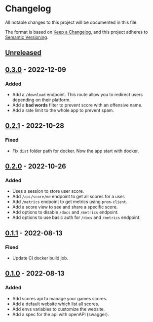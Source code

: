 # Changelog
All notable changes to this project will be documented in this file.

The format is based on [Keep a Changelog](https://keepachangelog.com/en/1.0.0/),
and this project adheres to [Semantic Versioning](https://semver.org/spec/v2.0.0.html).

## [Unreleased]

## [0.3.0] - 2022-12-09
### Added
- Add a `/download` endpoint. This route allow you to redirect users depending on their platform.
- Add a **bad words** filter to prevent score with an offensive name.
- Add a rate limit to the whole app to prevent spam.

## [0.2.1] - 2022-10-28
### Fixed
- Fix `dist` folder path for docker. Now the app start with docker.

## [0.2.0] - 2022-10-26
### Added
- Uses a session to store user score.
- Add `/api/score/me` endpoint to get all scores for a user.
- Add `/metrics` endpoint to get metrics using `prom-client`.
- Add a score view to see and share a specific score.
- Add options to disable `/docs` and `/metrics` endpoint.
- Add options to use basic auth for `/docs` and `/metrics` endpoint.

## [0.1.1] - 2022-08-13
### Fixed
- Update CI docker build job.

## [0.1.0] - 2022-08-13
### Added
- Add scores api to manage your games scores.
- Add a default website which list all scores.
- Add envs variables to customize the website.
- Add a spec for the api with openAPI (swagger).

[Unreleased]: https://github.com/EmilienLeroy/HighScore/compare/v0.3.0...HEAD
[0.3.0]: https://github.com/EmilienLeroy/HighScore/compare/v0.2.1...v0.3.0
[0.2.1]: https://github.com/EmilienLeroy/HighScore/compare/v0.2.0...v0.2.1
[0.2.0]: https://github.com/EmilienLeroy/HighScore/compare/v0.1.1...v0.2.0
[0.1.1]: https://github.com/EmilienLeroy/HighScore/compare/v0.1.0...v0.1.1
[0.1.0]: https://github.com/EmilienLeroy/HighScore/releases/tag/v0.1.0
